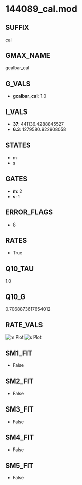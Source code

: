 # 144089_cal.mod

## SUFFIX

cal

## GMAX_NAME

gcalbar_cal

## G_VALS

- **gcalbar_cal**: 1.0

## I_VALS

- **37**: 441136.4288845527
- **6.3**: 1279580.922908058

## STATES

- m
- s

## GATES

- **m**: 2
- **s**: 1

## ERROR_FLAGS

- 8

## RATES

- True

## Q10_TAU

1.0

## Q10_G

0.7068873617654012

## RATE_VALS

![m Plot](/Users/pbozelos/Dropbox/icg-Chai-Panos/supermodels/output_markdown_files/Ca/144089_cal.mod/images/m.png)
![s Plot](/Users/pbozelos/Dropbox/icg-Chai-Panos/supermodels/output_markdown_files/Ca/144089_cal.mod/images/s.png)

## SM1_FIT

- False

## SM2_FIT

- False

## SM3_FIT

- False

## SM4_FIT

- False

## SM5_FIT

- False

